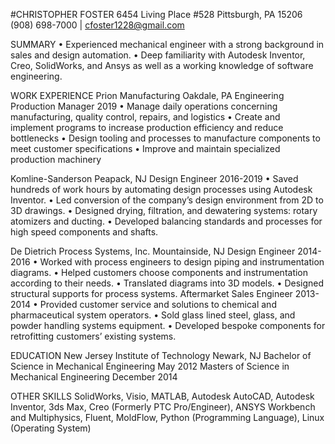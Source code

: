#CHRISTOPHER FOSTER
6454 Living Place #528 Pittsburgh, PA 15206
(908) 698-7000 | cfoster1228@gmail.com

SUMMARY
•	Experienced mechanical engineer with a strong background in sales and design automation.
•	Deep familiarity with Autodesk Inventor, Creo, SolidWorks, and Ansys as well as a working knowledge of software engineering.

WORK EXPERIENCE
Prion Manufacturing	Oakdale, PA
Engineering Production Manager	2019
•	Manage daily operations concerning manufacturing, quality control, repairs, and logistics
•	Create and implement programs to increase production efficiency and reduce bottlenecks
•	Design tooling and processes to manufacture components to meet customer specifications
•	Improve and maintain specialized production machinery

Komline-Sanderson	Peapack, NJ
Design Engineer	2016-2019
•	Saved hundreds of work hours by automating design processes using Autodesk Inventor.
•	Led conversion of the company’s design environment from 2D to 3D drawings.
•	Designed drying, filtration, and dewatering systems: rotary atomizers and ducting.
•	Developed balancing standards and processes for high speed components and shafts.

De Dietrich Process Systems, Inc.	Mountainside, NJ
Design Engineer	2014-2016
•	Worked with process engineers to design piping and instrumentation diagrams.
•	Helped customers choose components and instrumentation according to their needs.
•	Translated diagrams into 3D models.
•	Designed structural supports for process systems.
Aftermarket Sales Engineer 	2013-2014
•	Provided customer service and solutions to chemical and pharmaceutical system operators.
•	Sold glass lined steel, glass, and powder handling systems equipment.
•	Developed bespoke components for retrofitting customers’ existing systems.

EDUCATION
New Jersey Institute of Technology	Newark, NJ
Bachelor of Science in Mechanical Engineering					       May 2012
Masters of Science in Mechanical Engineering 				          December 2014

OTHER SKILLS
SolidWorks, Visio, MATLAB, Autodesk AutoCAD, Autodesk Inventor, 3ds Max, Creo (Formerly PTC Pro/Engineer), ANSYS Workbench and Multiphysics, Fluent, MoldFlow, Python (Programming Language), Linux (Operating System)
